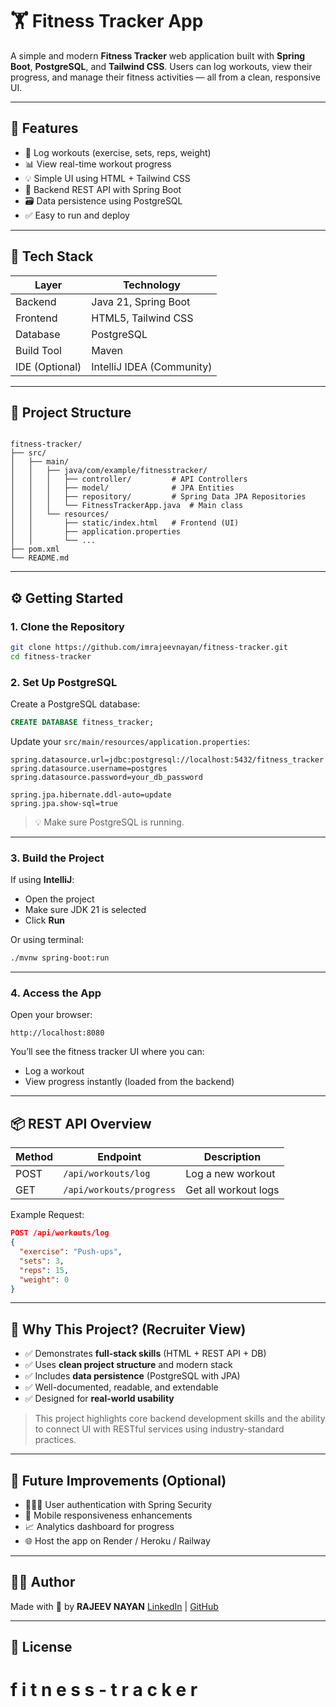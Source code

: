 # 🏋️ Fitness Tracker App

A simple and modern **Fitness Tracker** web application built with **Spring Boot**, **PostgreSQL**, and **Tailwind CSS**. Users can log workouts, view their progress, and manage their fitness activities — all from a clean, responsive UI.

---

## 🚀 Features

- 📝 Log workouts (exercise, sets, reps, weight)
- 📊 View real-time workout progress
- 💡 Simple UI using HTML + Tailwind CSS
- 🔄 Backend REST API with Spring Boot
- 🗃️ Data persistence using PostgreSQL
- ✅ Easy to run and deploy

---

## 🧰 Tech Stack

| Layer         | Technology                    |
| ------------- | ----------------------------- |
| Backend       | Java 21, Spring Boot          |
| Frontend      | HTML5, Tailwind CSS           |
| Database      | PostgreSQL                    |
| Build Tool    | Maven                         |
| IDE (Optional)| IntelliJ IDEA (Community)     |

---

## 📁 Project Structure

```

fitness-tracker/
├── src/
│   ├── main/
│   │   ├── java/com/example/fitnesstracker/
│   │   │   ├── controller/         # API Controllers
│   │   │   ├── model/              # JPA Entities
│   │   │   ├── repository/         # Spring Data JPA Repositories
│   │   │   └── FitnessTrackerApp.java  # Main class
│   │   └── resources/
│   │       ├── static/index.html   # Frontend (UI)
│   │       ├── application.properties
│   │       └── ...
├── pom.xml
└── README.md

````

---

## ⚙️ Getting Started

### 1. Clone the Repository

```bash
git clone https://github.com/imrajeevnayan/fitness-tracker.git
cd fitness-tracker
````

### 2. Set Up PostgreSQL

Create a PostgreSQL database:

```sql
CREATE DATABASE fitness_tracker;
```

Update your `src/main/resources/application.properties`:

```properties
spring.datasource.url=jdbc:postgresql://localhost:5432/fitness_tracker
spring.datasource.username=postgres
spring.datasource.password=your_db_password

spring.jpa.hibernate.ddl-auto=update
spring.jpa.show-sql=true
```

> 💡 Make sure PostgreSQL is running.

---

### 3. Build the Project

If using **IntelliJ**:

- Open the project
- Make sure JDK 21 is selected
- Click **Run**

Or using terminal:

```bash
./mvnw spring-boot:run
```

---

### 4. Access the App

Open your browser:

```
http://localhost:8080
```

You’ll see the fitness tracker UI where you can:

- Log a workout
- View progress instantly (loaded from the backend)

---

## 📦 REST API Overview

| Method | Endpoint                 | Description          |
| ------ | ------------------------ | -------------------- |
| POST   | `/api/workouts/log`      | Log a new workout    |
| GET    | `/api/workouts/progress` | Get all workout logs |

Example Request:

```json
POST /api/workouts/log
{
  "exercise": "Push-ups",
  "sets": 3,
  "reps": 15,
  "weight": 0
}
```

---

## 💼 Why This Project? (Recruiter View)

- ✅ Demonstrates **full-stack skills** (HTML + REST API + DB)
- ✅ Uses **clean project structure** and modern stack
- ✅ Includes **data persistence** (PostgreSQL with JPA)
- ✅ Well-documented, readable, and extendable
- ✅ Designed for **real-world usability**

> This project highlights core backend development skills and the ability to connect UI with RESTful services using industry-standard practices.

---

## 📌 Future Improvements (Optional)

- 🧑‍🤝‍🧑 User authentication with Spring Security
- 📱 Mobile responsiveness enhancements
- 📈 Analytics dashboard for progress
- 🌐 Host the app on Render / Heroku / Railway

---

## 🧑‍💻 Author

Made with 💪 by **RAJEEV NAYAN**
[LinkedIn](https://linkedin.com/in/imrajeevnayan) | [GitHub](https://github.com/imrajeevnayan)

---

## 📝 License
#   f i t n e s s - t r a c k e r 
 
 
